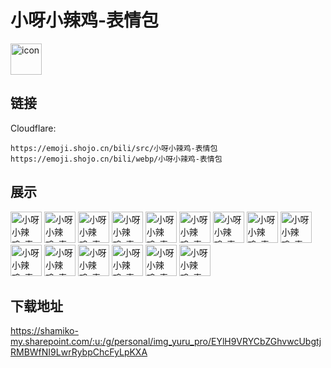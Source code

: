 # 小呀小辣鸡-表情包
<img src="https://emoji.shojo.cn/bili/src/小呀小辣鸡-表情包/icon.png" width="50" height="50" alt="icon">

## 链接
Cloudflare:
```
https://emoji.shojo.cn/bili/src/小呀小辣鸡-表情包
https://emoji.shojo.cn/bili/webp/小呀小辣鸡-表情包
```
## 展示
<img src="https://emoji.shojo.cn/bili/src/小呀小辣鸡-表情包/小呀小辣鸡-表情包-.....png" width="50" height="50" alt="小呀小辣鸡-表情包-....">
<img src="https://emoji.shojo.cn/bili/src/小呀小辣鸡-表情包/小呀小辣鸡-表情包-ok.png" width="50" height="50" alt="小呀小辣鸡-表情包-ok">
<img src="https://emoji.shojo.cn/bili/src/小呀小辣鸡-表情包/小呀小辣鸡-表情包-爱你.png" width="50" height="50" alt="小呀小辣鸡-表情包-爱你">
<img src="https://emoji.shojo.cn/bili/src/小呀小辣鸡-表情包/小呀小辣鸡-表情包-生气.png" width="50" height="50" alt="小呀小辣鸡-表情包-生气">
<img src="https://emoji.shojo.cn/bili/src/小呀小辣鸡-表情包/小呀小辣鸡-表情包-问号.png" width="50" height="50" alt="小呀小辣鸡-表情包-问号">
<img src="https://emoji.shojo.cn/bili/src/小呀小辣鸡-表情包/小呀小辣鸡-表情包-谢谢老板.png" width="50" height="50" alt="小呀小辣鸡-表情包-谢谢老板">
<img src="https://emoji.shojo.cn/bili/src/小呀小辣鸡-表情包/小呀小辣鸡-表情包-不不.png" width="50" height="50" alt="小呀小辣鸡-表情包-不不">
<img src="https://emoji.shojo.cn/bili/src/小呀小辣鸡-表情包/小呀小辣鸡-表情包-呜呜.png" width="50" height="50" alt="小呀小辣鸡-表情包-呜呜">
<img src="https://emoji.shojo.cn/bili/src/小呀小辣鸡-表情包/小呀小辣鸡-表情包-emo.png" width="50" height="50" alt="小呀小辣鸡-表情包-emo">
<img src="https://emoji.shojo.cn/bili/src/小呀小辣鸡-表情包/小呀小辣鸡-表情包-裂开.png" width="50" height="50" alt="小呀小辣鸡-表情包-裂开">
<img src="https://emoji.shojo.cn/bili/src/小呀小辣鸡-表情包/小呀小辣鸡-表情包-阿哒.png" width="50" height="50" alt="小呀小辣鸡-表情包-阿哒">
<img src="https://emoji.shojo.cn/bili/src/小呀小辣鸡-表情包/小呀小辣鸡-表情包-出来玩.png" width="50" height="50" alt="小呀小辣鸡-表情包-出来玩">
<img src="https://emoji.shojo.cn/bili/src/小呀小辣鸡-表情包/小呀小辣鸡-表情包-真香.png" width="50" height="50" alt="小呀小辣鸡-表情包-真香">
<img src="https://emoji.shojo.cn/bili/src/小呀小辣鸡-表情包/小呀小辣鸡-表情包-害.png" width="50" height="50" alt="小呀小辣鸡-表情包-害">
<img src="https://emoji.shojo.cn/bili/src/小呀小辣鸡-表情包/小呀小辣鸡-表情包-晚安.png" width="50" height="50" alt="小呀小辣鸡-表情包-晚安">

## 下载地址

https://shamiko-my.sharepoint.com/:u:/g/personal/img_yuru_pro/EYlH9VRYCbZGhvwcUbgtjRMBWfNI9LwrRybpChcFyLpKXA